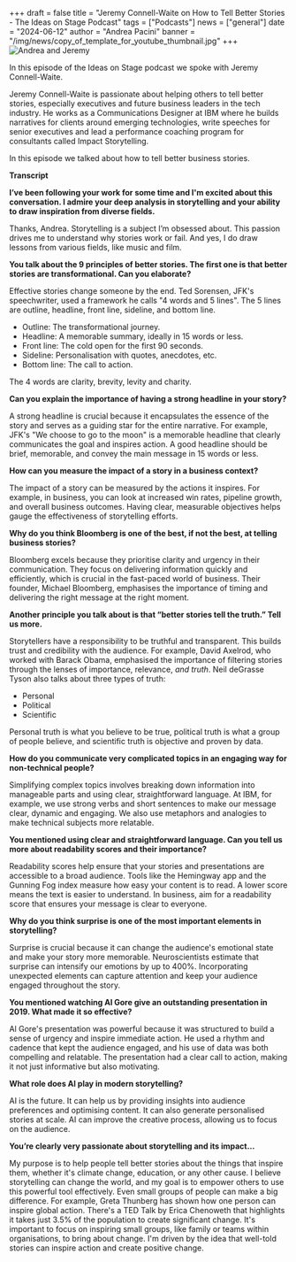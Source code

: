 +++
draft = false
title = "Jeremy Connell-Waite on How to Tell Better Stories - The Ideas on Stage Podcast"
tags = ["Podcasts"]
news = ["general"]
date = "2024-06-12"
author = "Andrea Pacini"
banner = "/img/news/copy_of_template_for_youtube_thumbnail.jpg"
+++
![Andrea and Jeremy](/img/news/copy_of_template_for_youtube_thumbnail.jpg "Andrea and Jeremy")

In this episode of the Ideas on Stage podcast we spoke with Jeremy Connell-Waite.



Jeremy Connell-Waite is passionate about helping others to tell better stories, especially executives and future business leaders in the tech industry. He works as a Communications Designer at IBM where he builds narratives for clients around emerging technologies, write speeches for senior executives and lead a performance coaching program for consultants called Impact Storytelling. 



In this episode we talked about how to tell better business stories. 

**Transcript**

**I’ve been following your work for some time and I'm excited about this conversation. I admire your deep analysis in storytelling and your ability to draw inspiration from diverse fields.** 

Thanks, Andrea. Storytelling is a subject I’m obsessed about. This passion drives me to understand why stories work or fail. And yes, I do draw lessons from various fields, like music and film. 

**You talk about the 9 principles of better stories. The first one is that better stories are transformational. Can you elaborate?** 

Effective stories change someone by the end. Ted Sorensen, JFK's speechwriter, used a framework he calls "4 words and 5 lines". The 5 lines are outline, headline, front line, sideline, and bottom line. 

* Outline: The transformational journey.
* Headline: A memorable summary, ideally in 15 words or less.
* Front line: The cold open for the first 90 seconds.
* Sideline: Personalisation with quotes, anecdotes, etc.
* Bottom line: The call to action.

The 4 words are clarity, brevity, levity and charity. 

**Can you explain the importance of having a strong headline in your story?**

A strong headline is crucial because it encapsulates the essence of the story and serves as a guiding star for the entire narrative. For example, JFK's "We choose to go to the moon" is a memorable headline that clearly communicates the goal and inspires action. A good headline should be brief, memorable, and convey the main message in 15 words or less.

**How can you measure the impact of a story in a business context?**

The impact of a story can be measured by the actions it inspires. For example, in business, you can look at increased win rates, pipeline growth, and overall business outcomes. Having clear, measurable objectives helps gauge the effectiveness of storytelling efforts.

**Why do you think Bloomberg is one of the best, if not the best, at telling business stories?**

Bloomberg excels because they prioritise clarity and urgency in their communication. They focus on delivering information quickly and efficiently, which is crucial in the fast-paced world of business. Their founder, Michael Bloomberg, emphasises the importance of timing and delivering the right message at the right moment.

**Another principle you talk about is that “better stories tell the truth.” Tell us more.** 

Storytellers have a responsibility to be truthful and transparent. This builds trust and credibility with the audience. For example, David Axelrod, who worked with Barack Obama, emphasised the importance of filtering stories through the lenses of importance, relevance, *and truth*. Neil deGrasse Tyson also talks about three types of truth: 

* Personal 
* Political 
* Scientific 

Personal truth is what you believe to be true, political truth is what a group of people believe, and scientific truth is objective and proven by data.

**How do you communicate very complicated topics in an engaging way for non-technical people?**

Simplifying complex topics involves breaking down information into manageable parts and using clear, straightforward language. At IBM, for example, we use strong verbs and short sentences to make our message clear, dynamic and engaging. We also use metaphors and analogies to make technical subjects more relatable. 

**You mentioned using clear and straightforward language. Can you tell us more about readability scores and their importance?**

Readability scores help ensure that your stories and presentations are accessible to a broad audience. Tools like the Hemingway app and the Gunning Fog index measure how easy your content is to read. A lower score means the text is easier to understand. In business, aim for a readability score that ensures your message is clear to everyone.

**Why do you think surprise is one of the most important elements in storytelling?**

Surprise is crucial because it can change the audience's emotional state and make your story more memorable. Neuroscientists estimate that surprise can intensify our emotions by up to 400%. Incorporating unexpected elements can capture attention and keep your audience engaged throughout the story.

**You mentioned watching Al Gore give an outstanding presentation in 2019. What made it so effective?**

Al Gore's presentation was powerful because it was structured to build a sense of urgency and inspire immediate action. He used a rhythm and cadence that kept the audience engaged, and his use of data was both compelling and relatable. The presentation had a clear call to action, making it not just informative but also motivating.

**What role does AI play in modern storytelling?** 

AI is the future. It can help us by providing insights into audience preferences and optimising content. It can also generate personalised stories at scale. AI can improve the creative process, allowing us to focus on the audience.

**You’re clearly very passionate about storytelling and its impact…**

My purpose is to help people tell better stories about the things that inspire them, whether it's climate change, education, or any other cause. I believe storytelling can change the world, and my goal is to empower others to use this powerful tool effectively. Even small groups of people can make a big difference. For example, Greta Thunberg has shown how one person can inspire global action. There's a TED Talk by Erica Chenoweth that highlights it takes just 3.5% of the population to create significant change. It's important to focus on inspiring small groups, like family or teams within organisations, to bring about change. I'm driven by the idea that well-told stories can inspire action and create positive change.

